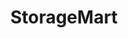 ---
title: "StorageMart"
url: /chicago/storagemart-south-south-chicago-avenue/
shop: storage rental
---